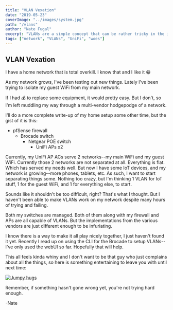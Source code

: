 ```yaml
---
title: "VLAN Vexation"
date: "2019-05-23"
coverImage: "../images/system.jpg"
path: "/vlans"
author: "Nate Fugal"
excerpt: "VLANs are a simple concept that can be rather tricky in the implementation"
tags: ["network", "VLANs", "UniFi", "woes"]
---
```


## VLAN Vexation

I have a home network that is total overkill. I know that and I like it 😁

As my network grows, I've been testing out new things. Lately I've been trying to isolate my guest WiFi from my main network.

If I had 💰 to replace some equipment, it would pretty easy. But I don't, so I'm left muddling my way through a multi-vendor hodgepodge of a network.

I'll do a more complete write-up of my home setup some other time, but the gist of it is this:

+ pfSense firewall
  + Brocade switch
    + Netgear POE switch
      + UniFi APs x2

Currently, my UniFi AP ACs serve 2 networks--my main WiFi and my guest WiFi. Currently those 2 networks are not separated at all. Everything is flat. Which has served my needs well. But now I have some IoT devices, and my network is growing--more phones, tablets, etc. As such, I want to start separating things some. Nothing too crazy, but I'm thinking 1 VLAN for IoT stuff, 1 for the guest WiFi, and 1 for everything else, to start.

Sounds like it shouldn't be too difficult, right? That's what I thought. But I haven't been able to make VLANs work on my network despite many hours of trying and failing.

Both my switches are managed. Both of them along with my firewall and APs are all capable of VLANs. But the implementations from the various vendors are just different enough to be infuriating.

I know there is a way to make it all play nicely together, I just haven't found it yet. Recently I read up on using the CLI for the Brocade to setup VLANs--I've only used the webUI so far. Hopefully that will help.

This all feels kinda whiny and I don't want to be that guy who just complains about all the things, so here is something entertaining to leave you with until next time:

[![Jumpy hugs](https://i.imgur.com/NmRqoa8b.jpg)](https://i.imgur.com/NmRqoa8.mp4)

Remember, if something hasn't gone wrong yet, you're not trying hard enough.

-Nate
